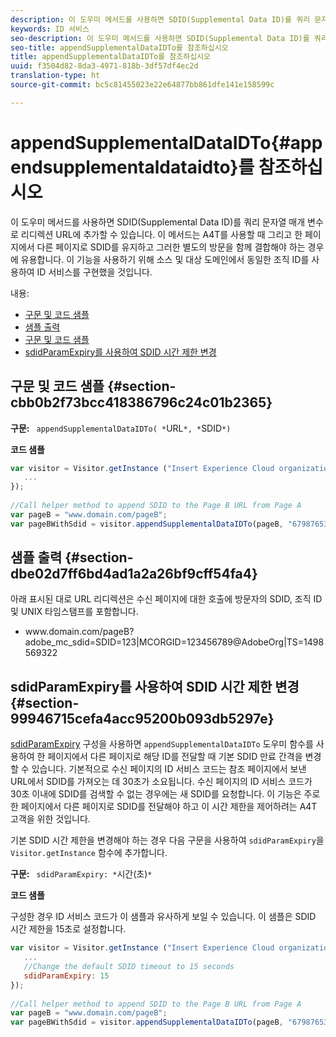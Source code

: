 ```yaml
---
description: 이 도우미 메서드를 사용하면 SDID(Supplemental Data ID)를 쿼리 문자열 매개 변수로 리디렉션 URL에 추가할 수 있습니다. 이 메서드는 A4T를 사용할 때 그리고 한 페이지에서 다른 페이지로 SDID를 유지하고 그러한 별도의 방문을 함께 결합해야 하는 경우에 유용합니다. 이 기능을 사용하기 위해 소스 및 대상 도메인에서 동일한 조직 ID를 사용하여 ID 서비스를 구현했을 것입니다.
keywords: ID 서비스
seo-description: 이 도우미 메서드를 사용하면 SDID(Supplemental Data ID)를 쿼리 문자열 매개 변수로 리디렉션 URL에 추가할 수 있습니다. 이 메서드는 A4T를 사용할 때 그리고 한 페이지에서 다른 페이지로 SDID를 유지하고 그러한 별도의 방문을 함께 결합해야 하는 경우에 유용합니다. 이 기능을 사용하기 위해 소스 및 대상 도메인에서 동일한 조직 ID를 사용하여 ID 서비스를 구현했을 것입니다.
seo-title: appendSupplementalDataIDTo를 참조하십시오
title: appendSupplementalDataIDTo를 참조하십시오
uuid: f3504d82-8da3-4971-818b-3df57df4ec2d
translation-type: ht
source-git-commit: bc5c81455023e22e64877bb861dfe141e158599c

---
```



# appendSupplementalDataIDTo{#appendsupplementaldataidto}를 참조하십시오

이 도우미 메서드를 사용하면 SDID(Supplemental Data ID)를 쿼리 문자열 매개 변수로 리디렉션 URL에 추가할 수 있습니다. 이 메서드는 A4T를 사용할 때 그리고 한 페이지에서 다른 페이지로 SDID를 유지하고 그러한 별도의 방문을 함께 결합해야 하는 경우에 유용합니다. 이 기능을 사용하기 위해 소스 및 대상 도메인에서 동일한 조직 ID를 사용하여 ID 서비스를 구현했을 것입니다.

내용:

<ul class="simplelist"> 
 <li> <a href="../../library/get-set/appendsupplementaldataidto.md#section-cbb0b2f73bcc418386796c24c01b2365" format="dita" scope="local"> 구문 및 코드 샘플 </a> </li> 
 <li> <a href="../../library/get-set/appendsupplementaldataidto.md#section-dbe02d7ff6bd4ad1a2a26bf9cff54fa4" format="dita" scope="local"> 샘플 출력 </a> </li> 
 <li> <a href="../../library/get-set/appendsupplementaldataidto.md#section-cbb0b2f73bcc418386796c24c01b2365" format="dita" scope="local"> 구문 및 코드 샘플 </a> </li> 
 <li> <a href="../../library/get-set/appendsupplementaldataidto.md#section-99946715cefa4acc95200b093db5297e" format="dita" scope="local"> sdidParamExpiry를 사용하여 SDID 시간 제한 변경 </a> </li> 
</ul>

## 구문 및 코드 샘플 {#section-cbb0b2f73bcc418386796c24c01b2365}

**구문:** ` appendSupplementalDataIDTo( *`URL`*, *`SDID`*)`

**코드 샘플**

```js
var visitor = Visitor.getInstance ("Insert Experience Cloud organization ID here",{ 
   ... 
}); 
 
//Call helper method to append SDID to the Page B URL from Page A 
var pageB = "www.domain.com/pageB"; 
var pageBWithSdid = visitor.appendSupplementalDataIDTo(pageB, "67987653465787219");
```

## 샘플 출력 {#section-dbe02d7ff6bd4ad1a2a26bf9cff54fa4}

아래 표시된 대로 URL 리디렉션은 수신 페이지에 대한 호출에 방문자의 SDID, 조직 ID 및 UNIX 타임스탬프를 포함합니다.

<ul class="simplelist"> 
 <li> <span class="codeph"> www.domain.com/pageB?adobe_mc_sdid=SDID=123|MCORGID=123456789@AdobeOrg|TS=1498569322 </span> </li> 
</ul>

## sdidParamExpiry를 사용하여 SDID 시간 제한 변경 {#section-99946715cefa4acc95200b093db5297e}

[sdidParamExpiry](../../library/function-vars/sdidparamexpiry.md#reference-cef3fd03c43b4772b2422e220b40a458) 구성을 사용하면 `appendSupplementalDataIDTo` 도우미 함수를 사용하여 한 페이지에서 다른 페이지로 해당 ID를 전달할 때 기본 SDID 만료 간격을 변경할 수 있습니다. 기본적으로 수신 페이지의 ID 서비스 코드는 참조 페이지에서 보낸 URL에서 SDID를 가져오는 데 30초가 소요됩니다. 수신 페이지의 ID 서비스 코드가 30초 이내에 SDID를 검색할 수 없는 경우에는 새 SDID를 요청합니다. 이 기능은 주로 한 페이지에서 다른 페이지로 SDID를 전달해야 하고 이 시간 제한을 제어하려는 A4T 고객을 위한 것입니다.

기본 SDID 시간 제한을 변경해야 하는 경우 다음 구문을 사용하여 `sdidParamExpiry`을 `Visitor.getInstance` 함수에 추가합니다.

**구문:** ` sdidParamExpiry: *`시간(초)`*`

**코드 샘플**

구성한 경우 ID 서비스 코드가 이 샘플과 유사하게 보일 수 있습니다. 이 샘플은 SDID 시간 제한을 15초로 설정합니다.

```js
var visitor = Visitor.getInstance ("Insert Experience Cloud organization ID here",{ 
   ... 
   //Change the default SDID timeout to 15 seconds 
   sdidParamExpiry: 15 
}); 
 
//Call helper method to append SDID to the Page B URL from Page A 
var pageB = "www.domain.com/pageB"; 
var pageBWithSdid = visitor.appendSupplementalDataIDTo(pageB, "67987653465787219"); 
```

